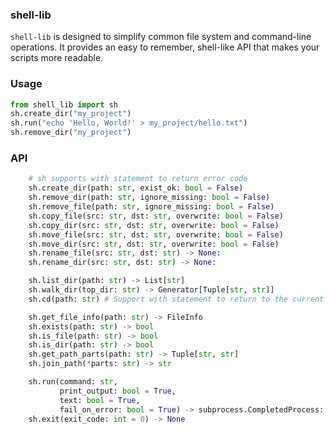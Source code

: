 ### shell-lib

`shell-lib` is designed to simplify common file system and command-line operations. It provides an easy to remember,  shell-like API that makes your scripts more readable.

### Usage

```python
from shell_lib import sh
sh.create_dir("my_project")
sh.run("echo 'Hello, World!' > my_project/hello.txt")
sh.remove_dir("my_project")
```

### API

```python
    # sh supports with statement to return error code
    sh.create_dir(path: str, exist_ok: bool = False)
    sh.remove_dir(path: str, ignore_missing: bool = False)
    sh.remove_file(path: str, ignore_missing: bool = False)
    sh.copy_file(src: str, dst: str, overwrite: bool = False)
    sh.copy_dir(src: str, dst: str, overwrite: bool = False)
    sh.move_file(src: str, dst: str, overwrite: bool = False)
    sh.move_dir(src: str, dst: str, overwrite: bool = False)
    sh.rename_file(src: str, dst: str) -> None:
    sh.rename_dir(src: str, dst: str) -> None:

    sh.list_dir(path: str) -> List[str]
    sh.walk_dir(top_dir: str) -> Generator[Tuple[str, str]]
    sh.cd(path: str) # Support with statement to return to the current directory

    sh.get_file_info(path: str) -> FileInfo
    sh.exists(path: str) -> bool
    sh.is_file(path: str) -> bool
    sh.is_dir(path: str) -> bool
    sh.get_path_parts(path: str) -> Tuple[str, str]
    sh.join_path(*parts: str) -> str

    sh.run(command: str,
           print_output: bool = True,
           text: bool = True,
           fail_on_error: bool = True) -> subprocess.CompletedProcess:
    sh.exit(exit_code: int = 0) -> None
```